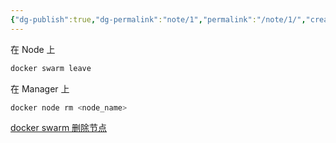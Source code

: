 ```yaml
---
{"dg-publish":true,"dg-permalink":"note/1","permalink":"/note/1/","created":"2024-06-07 21:41:09","updated":"2024-06-08 05:11:04"}
---
```


在 Node 上
```bash
docker swarm leave
```
在 Manager 上
```bash
docker node rm <node_name>
```

[docker swarm 删除节点](https://www.cnblogs.com/klvchen/p/12048981.html)